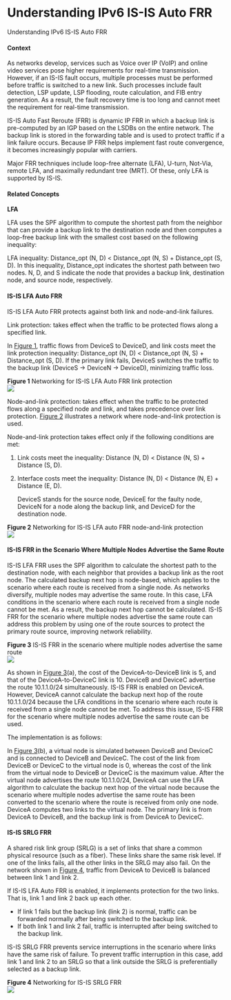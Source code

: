 Understanding IPv6 IS-IS Auto FRR
=================================

Understanding IPv6 IS-IS Auto FRR

#### Context

As networks develop, services such as Voice over IP (VoIP) and online video services pose higher requirements for real-time transmission. However, if an IS-IS fault occurs, multiple processes must be performed before traffic is switched to a new link. Such processes include fault detection, LSP update, LSP flooding, route calculation, and FIB entry generation. As a result, the fault recovery time is too long and cannot meet the requirement for real-time transmission.

IS-IS Auto Fast Reroute (FRR) is dynamic IP FRR in which a backup link is pre-computed by an IGP based on the LSDBs on the entire network. The backup link is stored in the forwarding table and is used to protect traffic if a link failure occurs. Because IP FRR helps implement fast route convergence, it becomes increasingly popular with carriers.

Major FRR techniques include loop-free alternate (LFA), U-turn, Not-Via, remote LFA, and maximally redundant tree (MRT). Of these, only LFA is supported by IS-IS.


#### Related Concepts

**LFA**

LFA uses the SPF algorithm to compute the shortest path from the neighbor that can provide a backup link to the destination node and then computes a loop-free backup link with the smallest cost based on the following inequality:

LFA inequality: Distance\_opt (N, D) < Distance\_opt (N, S) + Distance\_opt (S, D). In this inequality, Distance\_opt indicates the shortest path between two nodes. N, D, and S indicate the node that provides a backup link, destination node, and source node, respectively.


#### IS-IS LFA Auto FRR

IS-IS LFA Auto FRR protects against both link and node-and-link failures.

Link protection: takes effect when the traffic to be protected flows along a specified link.

In [Figure 1](#EN-US_CONCEPT_0000001176742051__fig_dc_vrp_isis_feature_001501), traffic flows from DeviceS to DeviceD, and link costs meet the link protection inequality: Distance\_opt (N, D) < Distance\_opt (N, S) + Distance\_opt (S, D). If the primary link fails, DeviceS switches the traffic to the backup link (DeviceS -> DeviceN -> DeviceD), minimizing traffic loss.

**Figure 1** Networking for IS-IS LFA Auto FRR link protection  
![](figure/en-us_image_0000001130782446.png)

Node-and-link protection: takes effect when the traffic to be protected flows along a specified node and link, and takes precedence over link protection. [Figure 2](#EN-US_CONCEPT_0000001176742051__fig_dc_vrp_isis_feature_001502) illustrates a network where node-and-link protection is used.

Node-and-link protection takes effect only if the following conditions are met:

1. Link costs meet the inequality: Distance (N, D) < Distance (N, S) + Distance (S, D).
2. Interface costs meet the inequality: Distance (N, D) < Distance (N, E) + Distance (E, D).
   
   DeviceS stands for the source node, DeviceE for the faulty node, DeviceN for a node along the backup link, and DeviceD for the destination node.

**Figure 2** Networking for IS-IS LFA auto FRR node-and-link protection  
![](figure/en-us_image_0000001176662199.png)

#### IS-IS FRR in the Scenario Where Multiple Nodes Advertise the Same Route

IS-IS LFA FRR uses the SPF algorithm to calculate the shortest path to the destination node, with each neighbor that provides a backup link as the root node. The calculated backup next hop is node-based, which applies to the scenario where each route is received from a single node. As networks diversify, multiple nodes may advertise the same route. In this case, LFA conditions in the scenario where each route is received from a single node cannot be met. As a result, the backup next hop cannot be calculated. IS-IS FRR for the scenario where multiple nodes advertise the same route can address this problem by using one of the route sources to protect the primary route source, improving network reliability.

**Figure 3** IS-IS FRR in the scenario where multiple nodes advertise the same route  
![](figure/en-us_image_0000001176662207.png)

As shown in [Figure 3](#EN-US_CONCEPT_0000001176742051__fig_dc_vrp_isis_feature_001504)(a), the cost of the DeviceA-to-DeviceB link is 5, and that of the DeviceA-to-DeviceC link is 10. DeviceB and DeviceC advertise the route 10.1.1.0/24 simultaneously. IS-IS FRR is enabled on DeviceA. However, DeviceA cannot calculate the backup next hop of the route 10.1.1.0/24 because the LFA conditions in the scenario where each route is received from a single node cannot be met. To address this issue, IS-IS FRR for the scenario where multiple nodes advertise the same route can be used.

The implementation is as follows:

In [Figure 3](#EN-US_CONCEPT_0000001176742051__fig_dc_vrp_isis_feature_001504)(b), a virtual node is simulated between DeviceB and DeviceC and is connected to DeviceB and DeviceC. The cost of the link from DeviceB or DeviceC to the virtual node is 0, whereas the cost of the link from the virtual node to DeviceB or DeviceC is the maximum value. After the virtual node advertises the route 10.1.1.0/24, DeviceA can use the LFA algorithm to calculate the backup next hop of the virtual node because the scenario where multiple nodes advertise the same route has been converted to the scenario where the route is received from only one node. DeviceA computes two links to the virtual node. The primary link is from DeviceA to DeviceB, and the backup link is from DeviceA to DeviceC.


#### IS-IS SRLG FRR

A shared risk link group (SRLG) is a set of links that share a common physical resource (such as a fiber). These links share the same risk level. If one of the links fails, all the other links in the SRLG may also fail. On the network shown in [Figure 4](#EN-US_CONCEPT_0000001176742051__fig_dc_vrp_isis_feature_002506), traffic from DeviceA to DeviceB is balanced between link 1 and link 2.

If IS-IS LFA Auto FRR is enabled, it implements protection for the two links. That is, link 1 and link 2 back up each other.

* If link 1 fails but the backup link (link 2) is normal, traffic can be forwarded normally after being switched to the backup link.
* If both link 1 and link 2 fail, traffic is interrupted after being switched to the backup link.

IS-IS SRLG FRR prevents service interruptions in the scenario where links have the same risk of failure. To prevent traffic interruption in this case, add link 1 and link 2 to an SRLG so that a link outside the SRLG is preferentially selected as a backup link.

**Figure 4** Networking for IS-IS SRLG FRR  
![](figure/en-us_image_0000001130622664.png)